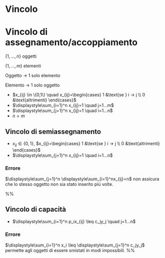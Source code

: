 # Vincolo

# Vincolo di assegnamento/accoppiamento

$\{1,…,n\}$ oggetti

$\{1,…,m\}$ elementi

Oggetto → 1 solo elemento

Elemento → 1 solo oggetto

- $x_{ij} \in \{0,1\} \quad x_{ij}=\begin{cases} 1 &\text{se } i → j \\ 0 &\text{altrimenti} \end{cases}$
- $\displaystyle\sum_{i=1}^n x_{ij}=1 \quad j=1…m$
- $\displaystyle\sum_{j=1}^n x_{ij}=1 \quad i=1…n$
- $n=m$

## Vincolo di semiassegnamento

- $x_{ij} \in \{0,1\}$, $x_{ij}=\begin{cases} 1 &\text{se } i → j \\ 0 &\text{altrimenti} \end{cases}$
- $\displaystyle\sum_{j=1}^n x_{ij}=1 \quad i=1…n$

### Errore

$\displaystyle\sum_{j=1}^n \displaystyle\sum_{i=1}^nx_{ij}=n$ non assicura che lo stesso oggetto non sia stato inserito più volte.

%%

## Vincolo di capacità

- $\displaystyle\sum_{i=1}^n p_ix_{ij} \leq c_jy_j \quad j=1…n$

### Errore

$\displaystyle\sum_{i=1}^n x_i \leq \displaystyle\sum_{j=1}^n c_jy_j$ permette agli oggetti di essere smistati in modi impossibili.
%%
